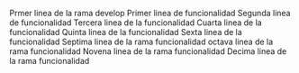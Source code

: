 Prmer linea de la rama develop
Primer linea de funcionalidad
Segunda linea de funcionalidad
Tercera linea de la funcionalidad
Cuarta linea de la funcionalidad
Quinta linea de la funcionalidad
Sexta linea de la funcionalidad
Septima linea de la rama funcionalidad
octava linea de la rama funcionalidad
Novena linea de la rama funcionalidad
Decima linea de la rama funcionalidad